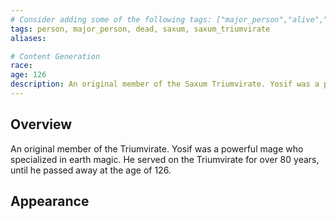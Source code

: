 ```yaml
---
# Consider adding some of the following tags: ["major_person","alive","dead"]
tags: person, major_person, dead, saxum, saxum_triumvirate
aliases:

# Content Generation
race:
age: 126
description: An original member of the Saxum Triumvirate. Yosif was a powerful mage who specialized in earth magic. He served on the Saxum Triumvirate for over 80 years, until he passed away at the age of 126.
---
```

## Overview
An original member of the Triumvirate. Yosif was a powerful mage who specialized in earth magic. He served on the Triumvirate for over 80 years, until he passed away at the age of 126.
## Appearance
